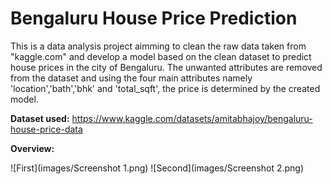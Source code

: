 <html>
  <body>
    <h1><b>Bengaluru House Price Prediction</b></h1>
    <p>
      This is a data analysis project aimming to clean the raw data taken from "kaggle.com" and develop a model based on the clean dataset to predict house prices in the city of Bengaluru. The unwanted attributes are removed from the dataset and using the four main attributes namely 'location','bath','bhk' and 'total_sqft', the price is determined by the created model. 

  <b>Dataset used:</b> https://www.kaggle.com/datasets/amitabhajoy/bengaluru-house-price-data

  <b>Overview:</b>
  
  ![First](images/Screenshot 1.png)
  ![Second](images/Screenshot 2.png)
  </p>
  </body>
</html>
 

